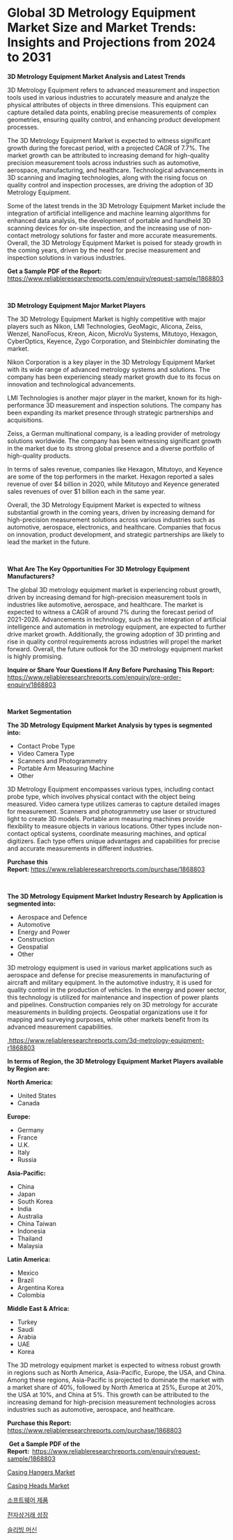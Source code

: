 <p><h1>Global 3D Metrology Equipment Market Size and Market Trends: Insights and Projections from 2024 to 2031</h1></p><p><strong>3D Metrology Equipment Market Analysis and Latest Trends</strong></p>
<p><p>3D Metrology Equipment refers to advanced measurement and inspection tools used in various industries to accurately measure and analyze the physical attributes of objects in three dimensions. This equipment can capture detailed data points, enabling precise measurements of complex geometries, ensuring quality control, and enhancing product development processes.</p><p>The 3D Metrology Equipment Market is expected to witness significant growth during the forecast period, with a projected CAGR of 7.7%. The market growth can be attributed to increasing demand for high-quality precision measurement tools across industries such as automotive, aerospace, manufacturing, and healthcare. Technological advancements in 3D scanning and imaging technologies, along with the rising focus on quality control and inspection processes, are driving the adoption of 3D Metrology Equipment.</p><p>Some of the latest trends in the 3D Metrology Equipment Market include the integration of artificial intelligence and machine learning algorithms for enhanced data analysis, the development of portable and handheld 3D scanning devices for on-site inspection, and the increasing use of non-contact metrology solutions for faster and more accurate measurements. Overall, the 3D Metrology Equipment Market is poised for steady growth in the coming years, driven by the need for precise measurement and inspection solutions in various industries.</p></p>
<p><strong>Get a Sample PDF of the Report:&nbsp;</strong> <a href="https://www.reliableresearchreports.com/enquiry/request-sample/1868803">https://www.reliableresearchreports.com/enquiry/request-sample/1868803</a></p>
<p>&nbsp;</p>
<p><strong>3D Metrology Equipment Major Market Players</strong></p>
<p><p>The 3D Metrology Equipment Market is highly competitive with major players such as Nikon, LMI Technologies, GeoMagic, Alicona, Zeiss, Wenzel, NanoFocus, Kreon, Aicon, MicroVu Systems, Mitutoyo, Hexagon, CyberOptics, Keyence, Zygo Corporation, and Steinbichler dominating the market.</p><p>Nikon Corporation is a key player in the 3D Metrology Equipment Market with its wide range of advanced metrology systems and solutions. The company has been experiencing steady market growth due to its focus on innovation and technological advancements.</p><p>LMI Technologies is another major player in the market, known for its high-performance 3D measurement and inspection solutions. The company has been expanding its market presence through strategic partnerships and acquisitions.</p><p>Zeiss, a German multinational company, is a leading provider of metrology solutions worldwide. The company has been witnessing significant growth in the market due to its strong global presence and a diverse portfolio of high-quality products.</p><p>In terms of sales revenue, companies like Hexagon, Mitutoyo, and Keyence are some of the top performers in the market. Hexagon reported a sales revenue of over $4 billion in 2020, while Mitutoyo and Keyence generated sales revenues of over $1 billion each in the same year.</p><p>Overall, the 3D Metrology Equipment Market is expected to witness substantial growth in the coming years, driven by increasing demand for high-precision measurement solutions across various industries such as automotive, aerospace, electronics, and healthcare. Companies that focus on innovation, product development, and strategic partnerships are likely to lead the market in the future.</p></p>
<p>&nbsp;</p>
<p><strong>What Are The Key Opportunities For 3D Metrology Equipment Manufacturers?</strong></p>
<p><p>The global 3D metrology equipment market is experiencing robust growth, driven by increasing demand for high-precision measurement tools in industries like automotive, aerospace, and healthcare. The market is expected to witness a CAGR of around 7% during the forecast period of 2021-2026. Advancements in technology, such as the integration of artificial intelligence and automation in metrology equipment, are expected to further drive market growth. Additionally, the growing adoption of 3D printing and rise in quality control requirements across industries will propel the market forward. Overall, the future outlook for the 3D metrology equipment market is highly promising.</p></p>
<p><strong>Inquire or Share Your Questions If Any Before Purchasing This Report:</strong> <a href="https://www.reliableresearchreports.com/enquiry/pre-order-enquiry/1868803">https://www.reliableresearchreports.com/enquiry/pre-order-enquiry/1868803</a></p>
<p>&nbsp;</p>
<p><strong>Market Segmentation</strong></p>
<p><strong>The 3D Metrology Equipment Market Analysis by types is segmented into:</strong></p>
<p><ul><li>Contact Probe Type</li><li>Video Camera Type</li><li>Scanners and Photogrammetry</li><li>Portable Arm Measuring Machine</li><li>Other</li></ul></p>
<p><p>3D Metrology Equipment encompasses various types, including contact probe type, which involves physical contact with the object being measured. Video camera type utilizes cameras to capture detailed images for measurement. Scanners and photogrammetry use laser or structured light to create 3D models. Portable arm measuring machines provide flexibility to measure objects in various locations. Other types include non-contact optical systems, coordinate measuring machines, and optical digitizers. Each type offers unique advantages and capabilities for precise and accurate measurements in different industries.</p></p>
<p><strong>Purchase this Report:&nbsp;</strong><a href="https://www.reliableresearchreports.com/purchase/1868803">https://www.reliableresearchreports.com/purchase/1868803</a></p>
<p>&nbsp;</p>
<p><strong>The 3D Metrology Equipment Market Industry Research by Application is segmented into:</strong></p>
<p><ul><li>Aerospace and Defence</li><li>Automotive</li><li>Energy and Power</li><li>Construction</li><li>Geospatial</li><li>Other</li></ul></p>
<p><p>3D metrology equipment is used in various market applications such as aerospace and defense for precise measurements in manufacturing of aircraft and military equipment. In the automotive industry, it is used for quality control in the production of vehicles. In the energy and power sector, this technology is utilized for maintenance and inspection of power plants and pipelines. Construction companies rely on 3D metrology for accurate measurements in building projects. Geospatial organizations use it for mapping and surveying purposes, while other markets benefit from its advanced measurement capabilities.</p></p>
<p><a href="https://www.reliableresearchreports.com/3d-metrology-equipment-r1868803">&nbsp;https://www.reliableresearchreports.com/3d-metrology-equipment-r1868803</a></p>
<p><strong>In terms of Region, the 3D Metrology Equipment Market Players available by Region are:</strong></p>
<p>
    <p> <strong> North America: </strong>
        <ul>
            <li>United States</li>
            <li>Canada</li>
        </ul>
        </p> 
    <p> <strong> Europe: </strong>
        <ul>
            <li>Germany</li>
            <li>France</li>
            <li>U.K.</li>
            <li>Italy</li>
            <li>Russia</li>
        </ul>
        </p> 
    <p> <strong> Asia-Pacific: </strong>
        <ul>
            <li>China</li>
            <li>Japan</li>
            <li>South Korea</li>
            <li>India</li>
            <li>Australia</li>
            <li>China Taiwan</li>
            <li>Indonesia</li>
            <li>Thailand</li>
            <li>Malaysia</li>
        </ul>
        </p> 
    <p> <strong> Latin America: </strong>
        <ul>
            <li>Mexico</li>
            <li>Brazil</li>
            <li>Argentina Korea</li>
            <li>Colombia</li>
        </ul>
        </p> 
    <p> <strong> Middle East & Africa: </strong>
        <ul>
            <li>Turkey</li>
            <li>Saudi</li>
            <li>Arabia</li>
            <li>UAE</li>
            <li>Korea</li>
        </ul>
    </p>
    </p>
<p><p>The 3D metrology equipment market is expected to witness robust growth in regions such as North America, Asia-Pacific, Europe, the USA, and China. Among these regions, Asia-Pacific is projected to dominate the market with a market share of 40%, followed by North America at 25%, Europe at 20%, the USA at 10%, and China at 5%. This growth can be attributed to the increasing demand for high-precision measurement technologies across industries such as automotive, aerospace, and healthcare.</p></p>
<p><strong>Purchase this Report: </strong><a href="https://www.reliableresearchreports.com/purchase/1868803">https://www.reliableresearchreports.com/purchase/1868803</a></p>
<p>&nbsp;<strong>Get a Sample PDF of the Report:&nbsp;&nbsp;</strong><a href="https://www.reliableresearchreports.com/enquiry/request-sample/1868803">https://www.reliableresearchreports.com/enquiry/request-sample/1868803</a></p>
<p><strong></strong></p>
<p><p><a href="https://github.com/timeliteaut/Market-Research-Report-List-2/blob/main/casing-hangers-market.md">Casing Hangers Market</a></p><p><a href="https://github.com/bobicer/Market-Research-Report-List-2/blob/main/casing-heads-market.md">Casing Heads Market</a></p><p><a href="https://medium.com/@maryamsipes/%EC%86%8C%ED%94%84%ED%8A%B8%EC%9B%A8%EC%96%B4-%EC%A0%9C%ED%92%88-%EC%8B%9C%EC%9E%A5-%EA%B7%9C%EB%AA%A8-cagr-%ED%8A%B8%EB%A0%8C%EB%93%9C-2024-2030-5634a5d2a9ae">소프트웨어 제품</a></p><p><a href="https://medium.com/@joanacasper2001/%EC%A0%84%EC%9E%90-%EC%83%81%EA%B1%B0%EB%9E%98-%EC%84%B1%EC%9E%A5-%EC%8B%9C%EC%9E%A5-%ED%86%B5%EC%B0%B0-%EC%8B%9C%EC%9E%A5-%EB%8F%99%ED%96%A5-%EC%84%B1%EC%9E%A5-2024%EB%85%84%EB%B6%80%ED%84%B0-2031%EB%85%84%EA%B9%8C%EC%A7%80-%EC%98%88%EC%B8%A1%EB%90%9C-%EA%B2%83-00fbe82ceed8">전자상거래 성장</a></p><p><a href="https://github.com/JonHarrtis67676y/Market-Research-Report-List-1/blob/main/223201620658.md">슬리빙 머신</a></p></p>